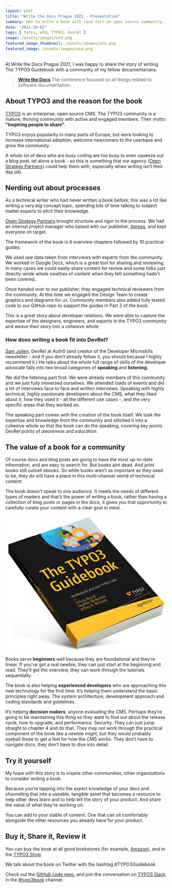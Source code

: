 ```yaml
---
layout: post
title: "Write the Docs Prague 2021 - Presentation"
summary: How to write a book with (and for) an open source community.
date: "2021-10-02"
tags: [ talks, wtd, TYPO3, devrel ]
image: /assets/images/wtd.png
featured_image_thumbnail: /assets/images/wtd.png
featured_image: /assets/images/wtd.png
---
```


At Write the Docs Prague 2021, I was happy to share the story of writing The TYPO3 Guidebook with a community of my fellow documentarians.

> **[Write the Docs](https://www.writethedocs.org/conf/prague/2021/)**
> The conference focused on all things related to software documentation.

## About TYPO3 and the reason for the book

[TYPO3](https://typo3.org/) is an enterprise, open source CMS. The TYPO3 community is a mature, thriving community with active and engaged members. Their motto: **"Inspiring people to share"**.

TYPO3 enjoys popularity in many parts of Europe, but were looking to increase international adoption, welcome newcomers to the userbase and grow the community.  

A whole lot of devs who are busy coding are too busy to even squeeze out a blog post, let alone a book - so this is something that our agency ([Open Strategy Partners](https://openstrategypartners.com/)) could help them with, especially when writing isn’t their day job. 

## Nerding out about processes 

As a technical writer who had never written a book before, this was a lot like writing a _very big_ concept topic, spending lots of time talking to subject matter experts to elicit their knowledge.

[Open Strategy Partners](https://openstrategypartners.com/) brought structure and rigor to the process. We had an internal project manager who liaised with our publisher, [Apress](https://www.apress.com/gp/book/9781484265246), and kept everyone on target.

The framework of the book is 4 overview chapters followed by 10 practical guides. 

We used raw data taken from interviews with experts from the community. We worked in Google Docs, which is a great tool for sharing and reviewing. In many cases we could easily share content for review and some folks just directly wrote whole swathes of content when they felt something hadn't been covered. 

Once handed over to our publisher, they engaged technical reviewers from the community. At this time we engaged the Design Team to create graphics and diagrams for us. Community members also added fully tested code to our GitHub repo to support the guides in Part 2 of the book.

This is a great story about developer relations. We were able to capture the expertise of the designers, engineers, and experts in the TYPO3 community and weave their story into a cohesive whole. 

### How does writing a book fit into DevRel? ###

[Sam Julien](https://www.samjulien.com/), DevRel at Auth0 (and creator of the Developer Microskills newsletter - and if you don’t already follow it, you should because I highly recommend it.)
He talks about the whole full range of skills of the developer advocate falls into two broad categories of **speaking** and **listening**. 

We did the listening part first:
We were already members of this community and we just fully immersed ourselves. We attended loads of events and did a lot of interviews face to face and written interviews. Speaking with highly technical, highly passionate developers about the CMS, what they liked about it, how they used it - all the different use cases -, and the very specific areas that they worked on.

The speaking part comes with the creation of the book itself. We took the expertise and knowledge from the community and stitched it into a cohesive whole so that the book can do the speaking, covering key points DevRel points of _awareness_ and _education_. 

## The value of a book for a community

Of course docs and blog posts are going to have the most up-to-date information, and are easy to search for. But books aint dead. And print books still outsell ebooks. So while books aren’t as important as they used to be, they do still have a place in this multi-channel world of technical content. 

The book doesn’t speak to one audience. It meets the needs of different types of readers and that’s the power of writing a book, rather than having a collection of blog posts or pages in the docs, it gives you that opportunity to carefully curate your content with a clear goal in mind.

![Book Cover](/assets/images/HoverBook.png)

Books serve **beginners** well because they are foundational and they’re linear. If you’ve got a real newbie, they can just start at the beginning and read. They’ll get the overview, they can work through the tutorials sequentially.

The book is also helping **experienced developers** who are approaching this new technology for the first time. It’s helping them understand the basic principles right away. The system architecture, development approach and coding standards and guidelines. 

It’s helping **decision makers**, anyone evaluating the CMS. Perhaps they’re going to be maintaining this thing so they want to find out about the release cycle, how to upgrade, and performance. Security. They can just jump straight to chapter 4 and do that. They may not work through the practical component of the book like a newbie might, but they would probably eyeball those to get a feel for how the CMS works. They don’t have to navigate docs, they don’t have to dive into detail. 

## Try it yourself ##

My hope with this story is to inspire other communities, other organizations to consider writing a book. 

Because you’re tapping into the expert knowledge of your devs and channeling that into a useable, tangible asset that becomes a resource to help other devs learn and to help tell the story of your product. And share the value of what they’re working on. 

You can add to your stable of content. One that can sit comfortably alongside the other resources you already have for your product. 

## Buy it, Share it, Review it

You can buy the book at all good bookstores (for example, [Amazon](https://www.amazon.com/dp/1484265246/)), and in the [TYPO3 Shop](https://shop.typo3.com/).

We talk about the book on Twitter with the hashtag #TYPO3Guidebook

Check out the [GitHub code repo](https://github.com/Apress/the-typo3-guidebook), and join the conversation on [TYPO3 Slack](https://typo3.org/community/meet/chat-slack) in the [#typo3book](https://typo3.slack.com/archives/CU8E4QBNG) channel.

